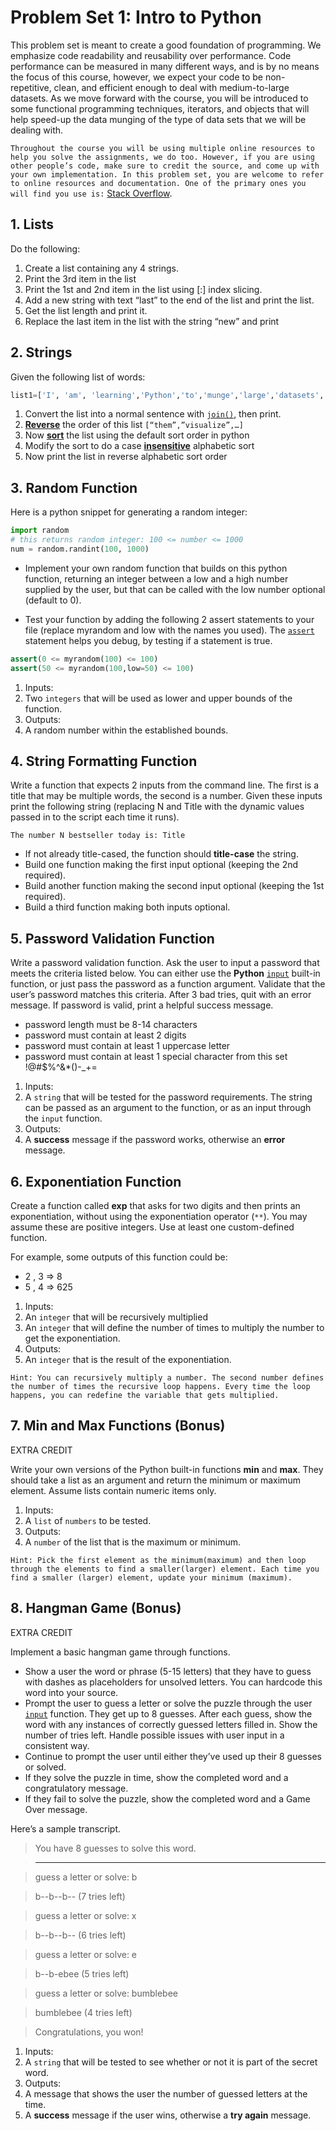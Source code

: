 
# Problem Set 1: Intro to Python
This problem set is meant to create a good foundation of programming. We emphasize code readability and reusability over performance. Code performance can be measured in many different ways, and is by no means the focus of this course, however, we expect your code to be non-repetitive, clean, and efficient enough to deal with medium-to-large datasets. As we move forward with the course, you will be introduced to some functional programming techniques, iterators, and objects that will help speed-up the data munging of the type of data sets that we will be dealing with. 

`Throughout the course you will be using multiple online resources to help you solve the assignments, we do too. However, if you are using other people’s code, make sure to credit the source, and come up with your own implementation. In this problem set, you are welcome to refer to online resources and documentation. One of the primary ones you will find you use is:` [Stack Overflow]( http://stackoverflow.com/).

## 1. Lists
Do the following:
1. Create a list containing any 4 strings.
2. Print the 3rd item in the list
3. Print the 1st and 2nd item in the list using [:] index slicing.
4. Add a new string with text “last” to the end of the list and print the list.
5. Get the list length and print it.
6. Replace the last item in the list with the string “new” and print


## 2. Strings 
Given the following list of words:
```Python
list1=['I', 'am', 'learning','Python','to','munge','large','datasets','and','visualize','them']
```
1. Convert the list into a normal sentence with [`join()`](https://docs.python.org/3/library/stdtypes.html#str.join), then print.
2. [**Reverse**](https://docs.python.org/3.6/tutorial/datastructures.html) the order of this list `[“them”,”visualize”,…]`
3. Now [**sort**](https://docs.python.org/3/library/functions.html#sorted) the list using the default sort order in python
4. Modify the sort to do a case [**insensitive**](http://matthiaseisen.com/pp/patterns/p0005/) alphabetic sort
5. Now print the list in reverse alphabetic sort order


## 3. Random Function
Here is a python snippet for generating a random integer:

```Python
import random
# this returns random integer: 100 <= number <= 1000 
num = random.randint(100, 1000)
```

* Implement your own random function that builds on this python function, returning an integer between a low and a high number supplied by the user, but that can be called with the low number optional (default to 0).

* Test your function by adding the following 2 assert statements to your file (replace myrandom and low with the names you used). The [`assert`](https://docs.python.org/3/reference/simple_stmts.html#assert) statement helps you debug, by testing if a statement is true. 

```Python
assert(0 <= myrandom(100) <= 100)
assert(50 <= myrandom(100,low=50) <= 100)
```


1. Inputs: 
  1. Two `integers` that will be used as lower and upper bounds of the function. 
2. Outputs: 
  1. A random number within the established bounds. 

## 4. String Formatting Function 
Write a function that expects 2 inputs from the command line. The first is a title that may be multiple words, the second is a number. Given these inputs print the following string (replacing N and Title with the dynamic values passed in to the script each time it runs).

`The number N bestseller today is: Title` 

* If not already title-cased, the function should **title-case** the string. 
* Build one function making the first input optional (keeping the 2nd required).
* Build another function making the second input optional (keeping the 1st required).
* Build a third function making both inputs optional.


## 5. Password Validation Function 
Write a password validation function. Ask the user to input a password that meets the criteria listed below. You can either use the **Python** [`input`](https://docs.python.org/3/library/functions.html#input) built-in function, or just pass the password as a function argument. Validate that the user’s password matches this criteria. After 3 bad tries, quit with an error message. If password is valid, print a helpful success message.

* password length must be 8-14 characters
* password must contain at least 2 digits
* password must contain at least 1 uppercase letter
* password must contain at least 1 special character from this set !@#$%^&*()-_+=



1. Inputs: 
  1. A `string` that will be tested for the password requirements. The string can be passed as an argument to the function, or as an input through the `input` function.
2. Outputs: 
  1. A **success** message if the password works, otherwise an **error** message. 


## 6. Exponentiation Function
Create a function called **exp** that asks for two digits and then prints an exponentiation, without using the exponentiation operator (`**`). You may assume these are positive integers. Use at least one custom-defined function.

For example, some outputs of this function could be:
* 2 , 3 => 8
* 5 , 4 => 625

1. Inputs: 
  1. An `integer` that will be recursively multiplied
  2. An `integer` that will define the number of times to multiply the number to get the exponentiation.
2. Outputs: 
  1. An `integer` that is the result of the exponentiation. 

`Hint: You can recursively multiply a number. The second number defines the number of times the recursive loop happens. Every time the loop happens, you can redefine the variable that gets multiplied.` 

## 7. Min and Max Functions (Bonus)

EXTRA CREDIT

Write your own versions of the Python built-in functions **min** and **max**. They should take a list as an argument and return the minimum or maximum element. Assume lists contain numeric items only. 

1. Inputs: 
  1. A `list` of `numbers` to be tested. 
2. Outputs: 
  1. A `number` of the list that is the maximum or minimum. 

`Hint: Pick the first element as the minimum(maximum) and then loop through the elements to find a smaller(larger) element. Each time you find a smaller (larger) element, update your minimum (maximum).`

## 8. Hangman Game (Bonus)

EXTRA CREDIT

Implement a basic hangman game through functions.
* Show a user the word or phrase (5-15 letters) that they have to guess with dashes as placeholders for unsolved letters. You can hardcode this word into your source.
* Prompt the user to guess a letter or solve the puzzle through the user [`input`](https://docs.python.org/3/library/functions.html#input) function. They get up to 8 guesses. After each guess, show the word with any instances of correctly guessed letters filled in. Show the number of tries left. Handle possible issues with user input in a consistent way.
* Continue to prompt the user until either they’ve used up their 8 guesses or solved.
* If they solve the puzzle in time, show the completed word and a congratulatory message.
* If they fail to solve the puzzle, show the completed word and a Game Over message.


Here’s a sample transcript.
> You have 8 guesses to solve this word. 

>------------------------------------------   

>guess a letter or solve: b 

>b--b--b--  (7 tries left) 

>guess a letter or solve: x 

>b--b--b--  (6 tries left) 

>guess a letter or solve: e 

>b--b-ebee  (5 tries left) 

>guess a letter or solve: bumblebee 

>bumblebee  (4 tries left) 

>Congratulations, you won!

1. Inputs: 
  1. A `string` that will be tested to see whether or not it is part of the secret word. 
2. Outputs: 
  1. A message that shows the user the number of guessed letters at the time.
  2. A **success** message if the user wins, otherwise a **try again** message. 

